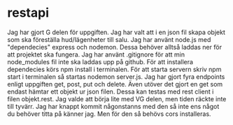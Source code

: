 # restapi
Jag har gjort G delen för uppgiften.
Jag har valt att i en json fil skapa objekt som ska föreställa hud/lägenheter till salu. 
Jag har använt node.js med "dependecies" express och nodemon. Dessa behöver alltså laddas ner för att projektet ska fungera. Jag har använt .gitignore för att min node_modules fil inte ska laddas upp på github.
För att installera dependecies körs npm install i terminalen.
För att starta servern skriv npm start i terminalen så startas nodemon server.js.
Jag har gjort fyra endpoints enligt uppgiften get, post, put och delete. Även utöver det gjort en get som endast hämtar ett objekt ur json filen. Dessa kan testas med rest client i filen objekt.rest.
Jag valde att börja lite med VG delen, men tiden räckte inte till tyvärr. Jag har knappt kommit någonstanns med den så inte ens något du behöver titta på känner jag. Men för den så behövs cors installeras.